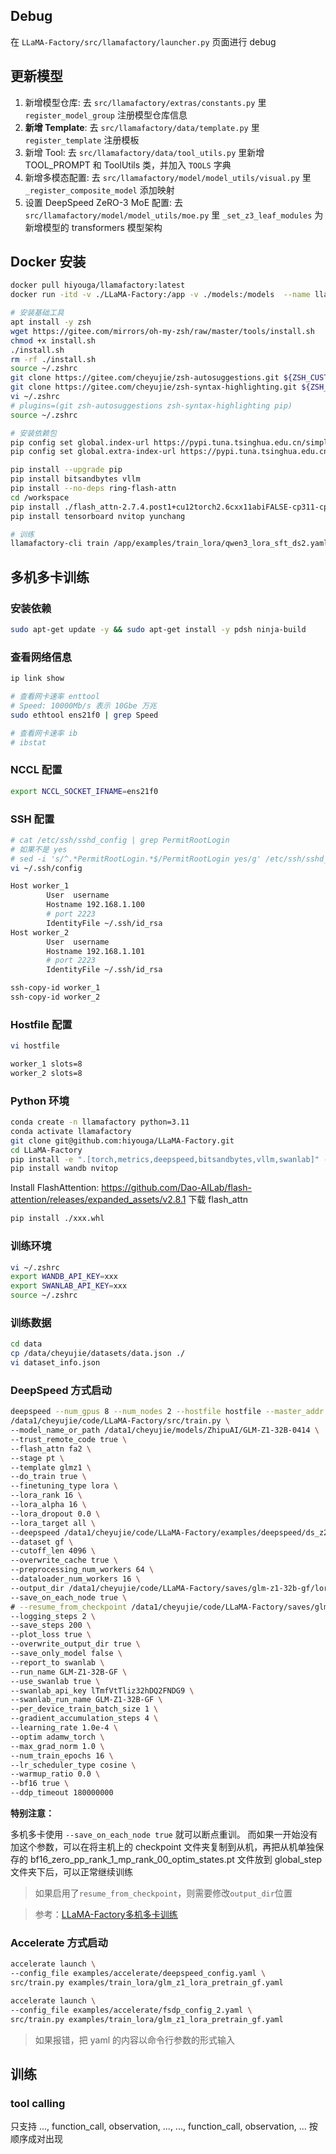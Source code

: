 ## Debug
在 `LLaMA-Factory/src/llamafactory/launcher.py` 页面进行 debug


## 更新模型
1. 新增模型仓库: 去 `src/llamafactory/extras/constants.py` 里 `register_model_group` 注册模型仓库信息
3. **新增 Template**: 去 `src/llamafactory/data/template.py` 里 `register_template` 注册模板
4. 新增 Tool: 去 `src/llamafactory/data/tool_utils.py` 里新增 TOOL_PROMPT 和 ToolUtils 类，并加入 `TOOLS` 字典
4. 新增多模态配置: 去 `src/llamafactory/model/model_utils/visual.py` 里 `_register_composite_model` 添加映射
5. 设置 DeepSpeed ZeRO-3 MoE 配置: 去 `src/llamafactory/model/model_utils/moe.py` 里 `_set_z3_leaf_modules` 为新增模型的 transformers 模型架构


## Docker 安装

```bash
docker pull hiyouga/llamafactory:latest
docker run -itd -v ./LLaMA-Factory:/app -v ./models:/models  --name llamafactory --gpus=all --ipc=host hiyouga/llamafactory:latest /bin/bash
```

```bash
# 安装基础工具
apt install -y zsh
wget https://gitee.com/mirrors/oh-my-zsh/raw/master/tools/install.sh
chmod +x install.sh
./install.sh
rm -rf ./install.sh
source ~/.zshrc
git clone https://gitee.com/cheyujie/zsh-autosuggestions.git ${ZSH_CUSTOM:-~/.oh-my-zsh/custom}/plugins/zsh-autosuggestions
git clone https://gitee.com/cheyujie/zsh-syntax-highlighting.git ${ZSH_CUSTOM:-~/.oh-my-zsh/custom}/plugins/zsh-syntax-highlighting
vi ~/.zshrc
# plugins=(git zsh-autosuggestions zsh-syntax-highlighting pip)
source ~/.zshrc
```

```bash
# 安装依赖包
pip config set global.index-url https://pypi.tuna.tsinghua.edu.cn/simple
pip config set global.extra-index-url https://pypi.tuna.tsinghua.edu.cn/simple

pip install --upgrade pip
pip install bitsandbytes vllm
pip install --no-deps ring-flash-attn
cd /workspace
pip install ./flash_attn-2.7.4.post1+cu12torch2.6cxx11abiFALSE-cp311-cp311-linux_x86_64.whl
pip install tensorboard nvitop yunchang
```

```bash
# 训练
llamafactory-cli train /app/examples/train_lora/qwen3_lora_sft_ds2.yaml
```


## 多机多卡训练

### 安装依赖
```bash
sudo apt-get update -y && sudo apt-get install -y pdsh ninja-build
```

### 查看网络信息
```bash
ip link show

# 查看网卡速率 enttool
# Speed: 10000Mb/s 表示 10Gbe 万兆
sudo ethtool ens21f0 | grep Speed

# 查看网卡速率 ib
# ibstat
```

### NCCL 配置
```bash
export NCCL_SOCKET_IFNAME=ens21f0
```

### SSH 配置
```bash
# cat /etc/ssh/sshd_config | grep PermitRootLogin
# 如果不是 yes
# sed -i 's/^.*PermitRootLogin.*$/PermitRootLogin yes/g' /etc/ssh/sshd_config
vi ~/.ssh/config
```

```bash
Host worker_1
        User  username
        Hostname 192.168.1.100
        # port 2223
        IdentityFile ~/.ssh/id_rsa
Host worker_2
        User  username
        Hostname 192.168.1.101
        # port 2223
        IdentityFile ~/.ssh/id_rsa  
```

```bash
ssh-copy-id worker_1
ssh-copy-id worker_2
```

### Hostfile 配置
```bash
vi hostfile
```

```bash
worker_1 slots=8
worker_2 slots=8
```

### Python 环境
```bash
conda create -n llamafactory python=3.11
conda activate llamafactory
git clone git@github.com:hiyouga/LLaMA-Factory.git
cd LLaMA-Factory
pip install -e ".[torch,metrics,deepspeed,bitsandbytes,vllm,swanlab]" --no-build-isolation
pip install wandb nvitop
```

Install FlashAttention:
https://github.com/Dao-AILab/flash-attention/releases/expanded_assets/v2.8.1 下载 flash_attn

```bash
pip install ./xxx.whl
```

### 训练环境
```bash
vi ~/.zshrc
export WANDB_API_KEY=xxx
export SWANLAB_API_KEY=xxx
source ~/.zshrc
```

### 训练数据
```bash
cd data
cp /data/cheyujie/datasets/data.json ./
vi dataset_info.json
```


### DeepSpeed 方式启动
```bash
deepspeed --num_gpus 8 --num_nodes 2 --hostfile hostfile --master_addr 10.1.50.7 --master_port=9901 \
/data1/cheyujie/code/LLaMA-Factory/src/train.py \
--model_name_or_path /data1/cheyujie/models/ZhipuAI/GLM-Z1-32B-0414 \
--trust_remote_code true \
--flash_attn fa2 \
--stage pt \
--template glmz1 \
--do_train true \
--finetuning_type lora \
--lora_rank 16 \
--lora_alpha 16 \
--lora_dropout 0.0 \
--lora_target all \
--deepspeed /data1/cheyujie/code/LLaMA-Factory/examples/deepspeed/ds_z2_config.json \
--dataset gf \
--cutoff_len 4096 \
--overwrite_cache true \
--preprocessing_num_workers 64 \
--dataloader_num_workers 16 \
--output_dir /data1/cheyujie/code/LLaMA-Factory/saves/glm-z1-32b-gf/lora/pretrain \
--save_on_each_node true \
# --resume_from_checkpoint /data1/cheyujie/code/LLaMA-Factory/saves/glm-z1-32b-gf/lora/pretrain/checkpoint-2184 \
--logging_steps 2 \
--save_steps 200 \
--plot_loss true \
--overwrite_output_dir true \
--save_only_model false \
--report_to swanlab \
--run_name GLM-Z1-32B-GF \
--use_swanlab true \
--swanlab_api_key lTmfVtTliz32hDQ2FNDG9 \
--swanlab_run_name GLM-Z1-32B-GF \
--per_device_train_batch_size 1 \
--gradient_accumulation_steps 4 \
--learning_rate 1.0e-4 \
--optim adamw_torch \
--max_grad_norm 1.0 \
--num_train_epochs 16 \
--lr_scheduler_type cosine \
--warmup_ratio 0.0 \
--bf16 true \
--ddp_timeout 180000000
```

**特别注意：**

多机多卡使用 `--save_on_each_node true` 就可以断点重训。
而如果一开始没有加这个参数，可以在将主机上的 checkpoint 文件夹复制到从机，再把从机单独保存的 bf16_zero_pp_rank_1_mp_rank_00_optim_states.pt 文件放到 global_step 文件夹下后，可以正常继续训练


> 如果启用了`resume_from_checkpoint`，则需要修改`output_dir`位置

> 参考：[LLaMA-Factory多机多卡训练](https://blog.csdn.net/xiong_wq/article/details/143189413)


### Accelerate 方式启动
```bash
accelerate launch \
--config_file examples/accelerate/deepspeed_config.yaml \
src/train.py examples/train_lora/glm_z1_lora_pretrain_gf.yaml
```

```bash
accelerate launch \
--config_file examples/accelerate/fsdp_config_2.yaml \
src/train.py examples/train_lora/glm_z1_lora_pretrain_gf.yaml
```

> 如果报错，把 yaml 的内容以命令行参数的形式输入



## 训练
### tool calling
只支持 ..., function_call, observation, ..., ..., function_call, observation, ... 按顺序成对出现